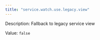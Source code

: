 ```yaml
---
title: "service.watch.use.legacy.view"
---
```


Description: Fallback to legacy service view

Value: `false`